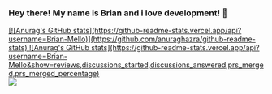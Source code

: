 ### Hey there! My name is Brian and i love development! 👋

<div>
  <a href="https://github.com/Brian-Mello"/>
  [![Anurag's GitHub stats](https://github-readme-stats.vercel.app/api?username=Brian-Mello)](https://github.com/anuraghazra/github-readme-stats)
  ![Anurag's GitHub stats](https://github-readme-stats.vercel.app/api?username=Brian-Mello&show=reviews,discussions_started,discussions_answered,prs_merged,prs_merged_percentage)
</div>

<picture>
  <source
    srcset="https://github-readme-stats.vercel.app/api?username=brian-mello&show_icons=true&theme=dark"
    media="(prefers-color-scheme: dark)"
  />
  <source
    srcset="https://github-readme-stats.vercel.app/api?username=brian-mello&show_icons=true"
    media="(prefers-color-scheme: light), (prefers-color-scheme: no-preference)"
  />
  <img src="https://github-readme-stats.vercel.app/api?username=anuraghazra&show_icons=true" />
</picture>
